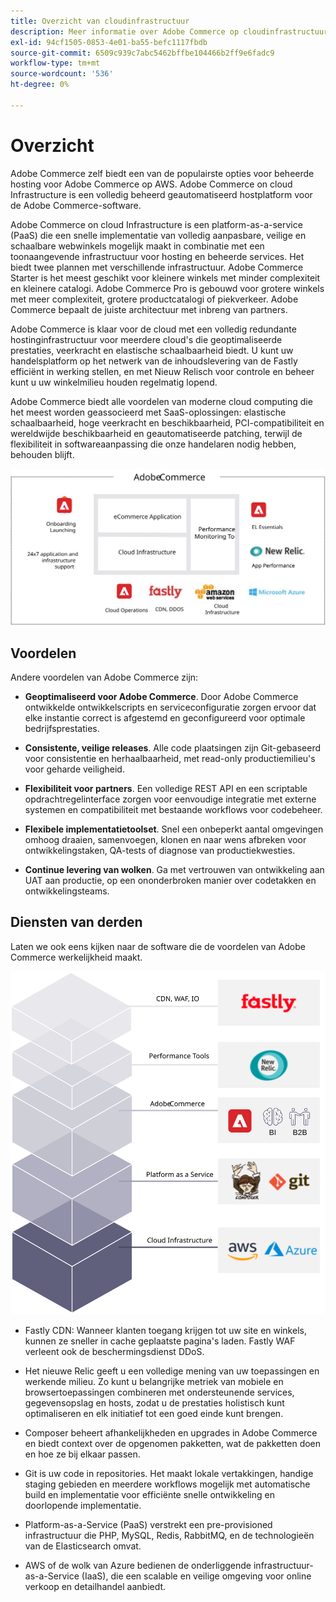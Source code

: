 ```yaml
---
title: Overzicht van cloudinfrastructuur
description: Meer informatie over Adobe Commerce op cloudinfrastructuur.
exl-id: 94cf1505-0853-4e01-ba55-befc1117fbdb
source-git-commit: 6509c939c7abc5462bffbe104466b2ff9e6fadc9
workflow-type: tm+mt
source-wordcount: '536'
ht-degree: 0%

---
```


# Overzicht

Adobe Commerce zelf biedt een van de populairste opties voor beheerde hosting voor Adobe Commerce op AWS. Adobe Commerce on cloud Infrastructure is een volledig beheerd geautomatiseerd hostplatform voor de Adobe Commerce-software.

Adobe Commerce on cloud Infrastructure is een platform-as-a-service (PaaS) die een snelle implementatie van volledig aanpasbare, veilige en schaalbare webwinkels mogelijk maakt in combinatie met een toonaangevende infrastructuur voor hosting en beheerde services. Het biedt twee plannen met verschillende infrastructuur. Adobe Commerce Starter is het meest geschikt voor kleinere winkels met minder complexiteit en kleinere catalogi. Adobe Commerce Pro is gebouwd voor grotere winkels met meer complexiteit, grotere productcatalogi of piekverkeer. Adobe Commerce bepaalt de juiste architectuur met inbreng van partners.

Adobe Commerce is klaar voor de cloud met een volledig redundante hostinginfrastructuur voor meerdere cloud&#39;s die geoptimaliseerde prestaties, veerkracht en elastische schaalbaarheid biedt. U kunt uw handelsplatform op het netwerk van de inhoudslevering van de Fastly efficiënt in werking stellen, en met Nieuw Relisch voor controle en beheer kunt u uw winkelmilieu houden regelmatig lopend.

Adobe Commerce biedt alle voordelen van moderne cloud computing die het meest worden geassocieerd met SaaS-oplossingen: elastische schaalbaarheid, hoge veerkracht en beschikbaarheid, PCI-compatibiliteit en wereldwijde beschikbaarheid en geautomatiseerde patching, terwijl de flexibiliteit in softwareaanpassing die onze handelaren nodig hebben, behouden blijft.

![Diagram met architecturale elementen van Adobe Commerce op cloudinfrastructuur](../../../assets/playbooks/adobe-commerce-cloud-infrastructure.svg)

## Voordelen

Andere voordelen van Adobe Commerce zijn:

- **Geoptimaliseerd voor Adobe Commerce**. Door Adobe Commerce ontwikkelde ontwikkelscripts en serviceconfiguratie zorgen ervoor dat elke instantie correct is afgestemd en geconfigureerd voor optimale bedrijfsprestaties.

- **Consistente, veilige releases**. Alle code plaatsingen zijn Git-gebaseerd voor consistentie en herhaalbaarheid, met read-only productiemilieu&#39;s voor geharde veiligheid.

- **Flexibiliteit voor partners**. Een volledige REST API en een scriptable opdrachtregelinterface zorgen voor eenvoudige integratie met externe systemen en compatibiliteit met bestaande workflows voor codebeheer.

- **Flexibele implementatietoolset**. Snel een onbeperkt aantal omgevingen omhoog draaien, samenvoegen, klonen en naar wens afbreken voor ontwikkelingstaken, QA-tests of diagnose van productiekwesties.

- **Continue levering van wolken**. Ga met vertrouwen van ontwikkeling aan UAT aan productie, op een ononderbroken manier over codetakken en ontwikkelingsteams.

## Diensten van derden

Laten we ook eens kijken naar de software die de voordelen van Adobe Commerce werkelijkheid maakt.

![Diagram van Adobe Commerce op de technologiestapel voor cloudinfrastructuur](../../../assets/playbooks/cloud-tech-stack.svg)

- Fastly CDN: Wanneer klanten toegang krijgen tot uw site en winkels, kunnen ze sneller in cache geplaatste pagina&#39;s laden. Fastly WAF verleent ook de beschermingsdienst DDoS.

- Het nieuwe Relic geeft u een volledige mening van uw toepassingen en werkende milieu. Zo kunt u belangrijke metriek van mobiele en browsertoepassingen combineren met ondersteunende services, gegevensopslag en hosts, zodat u de prestaties holistisch kunt optimaliseren en elk initiatief tot een goed einde kunt brengen.

- Composer beheert afhankelijkheden en upgrades in Adobe Commerce en biedt context over de opgenomen pakketten, wat de pakketten doen en hoe ze bij elkaar passen.

- Git is uw code in repositories. Het maakt lokale vertakkingen, handige staging gebieden en meerdere workflows mogelijk met automatische build en implementatie voor efficiënte snelle ontwikkeling en doorlopende implementatie.

- Platform-as-a-Service (PaaS) verstrekt een pre-provisioned infrastructuur die PHP, MySQL, Redis, RabbitMQ, en de technologieën van de Elasticsearch omvat.

- AWS of de wolk van Azure bedienen de onderliggende infrastructuur-as-a-Service (IaaS), die een scalable en veilige omgeving voor online verkoop en detailhandel aanbiedt.
